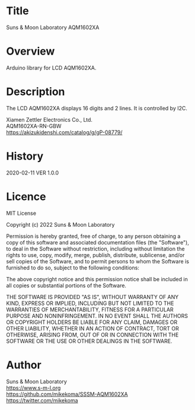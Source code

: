 # Title

Suns & Moon Laboratory AQM1602XA


# Overview

Arduino library for LCD AQM1602XA.


# Description

The LCD AQM1602XA displays 16 digits and 2 lines. It is controlled by I2C.

Xiamen Zettler Electronics Co., Ltd.  
AQM1602XA-RN-GBW  
https://akizukidenshi.com/catalog/g/gP-08779/


# History

2020-02-11 VER 1.0.0

# Licence

MIT License

Copyright (c) 2022 Suns & Moon Laboratory

Permission is hereby granted, free of charge, to any person obtaining a copy
of this software and associated documentation files (the "Software"), to deal
in the Software without restriction, including without limitation the rights
to use, copy, modify, merge, publish, distribute, sublicense, and/or sell
copies of the Software, and to permit persons to whom the Software is
furnished to do so, subject to the following conditions:

The above copyright notice and this permission notice shall be included in all
copies or substantial portions of the Software.

THE SOFTWARE IS PROVIDED "AS IS", WITHOUT WARRANTY OF ANY KIND, EXPRESS OR
IMPLIED, INCLUDING BUT NOT LIMITED TO THE WARRANTIES OF MERCHANTABILITY,
FITNESS FOR A PARTICULAR PURPOSE AND NONINFRINGEMENT. IN NO EVENT SHALL THE
AUTHORS OR COPYRIGHT HOLDERS BE LIABLE FOR ANY CLAIM, DAMAGES OR OTHER
LIABILITY, WHETHER IN AN ACTION OF CONTRACT, TORT OR OTHERWISE, ARISING FROM,
OUT OF OR IN CONNECTION WITH THE SOFTWARE OR THE USE OR OTHER DEALINGS IN THE
SOFTWARE.


# Author

Suns & Moon Laboratory  
https://www.s-m-l.org  
https://github.com/mikekoma/SSSM-AQM1602XA  
https://twitter.com/mikekoma  
